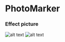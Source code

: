 # PhotoMarker


### Effect picture
![alt text](https://github.com/CrystalMarch/PhotoMarker/blob/master/PhotoMarkerDemo1.gif)
![alt text](https://github.com/CrystalMarch/PhotoMarker/blob/master/PhotoMarkerDemo2.gif)
